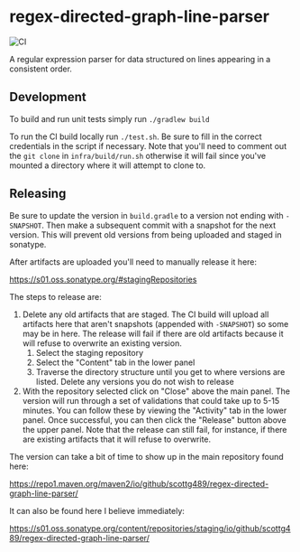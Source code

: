 # regex-directed-graph-line-parser
![CI](https://github.com/ScottG489/conjob/workflows/CI/badge.svg)

A regular expression parser for data structured on lines appearing in a consistent order.

## Development
To build and run unit tests simply run `./gradlew build`

To run the CI build locally run `./test.sh`. Be sure to fill in the correct credentials in the script if necessary.
Note that you'll need to comment out the `git clone` in `infra/build/run.sh` otherwise it will fail since you've
mounted a directory where it will attempt to clone to.

## Releasing
Be sure to update the version in `build.gradle` to a version not ending with `-SNAPSHOT`. Then make a subsequent commit
with a snapshot for the next version. This will prevent old versions from being uploaded and staged in sonatype.

After artifacts are uploaded you'll need to manually release it here:

https://s01.oss.sonatype.org/#stagingRepositories

The steps to release are:
1. Delete any old artifacts that are staged. The CI build will upload all artifacts here that aren't snapshots
   (appended with `-SNAPSHOT`) so some may be in here. The release will fail if there are old artifacts because it
   will refuse to overwrite an existing version.
   1. Select the staging repository
   2. Select the "Content" tab in the lower panel
   3. Traverse the directory structure until you get to where versions are listed. Delete any versions you do not wish
      to release
2.  With the repository selected click on "Close" above the main panel. The version will run through a set of
    validations that could take up to 5-15 minutes. You can follow these by viewing the "Activity" tab in the lower
    panel. Once successful, you can then click the "Release" button above the upper panel. Note that the release can
    still fail, for instance, if there are existing artifacts that it will refuse to overwrite.

The version can take a bit of time to show up in the main repository found here:

https://repo1.maven.org/maven2/io/github/scottg489/regex-directed-graph-line-parser/

It can also be found here I believe immediately:

https://s01.oss.sonatype.org/content/repositories/staging/io/github/scottg489/regex-directed-graph-line-parser/
